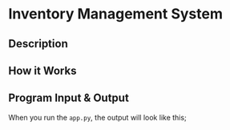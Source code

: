 # Inventory Management System

## Description


## How it Works


## Program Input & Output

When you run the `app.py`, the output will look like this;

```
